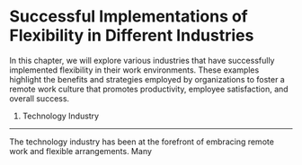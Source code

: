 Successful Implementations of Flexibility in Different Industries
==========================================================================

In this chapter, we will explore various industries that have successfully implemented flexibility in their work environments. These examples highlight the benefits and strategies employed by organizations to foster a remote work culture that promotes productivity, employee satisfaction, and overall success.

1. Technology Industry
----------------------

The technology industry has been at the forefront of embracing remote work and flexible arrangements. Many
